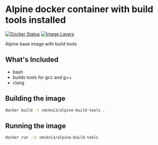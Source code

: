 # Alpine docker container with build tools installed

[![Docker Status](https://img.shields.io/badge/docker-ready-blue.svg)](https://registry.hub.docker.com/u/cmckni3/alpine-build-tools)
[![Image Layers](https://images.microbadger.com/badges/image/cmckni3/alpine-build-tools.svg)](http://microbadger.com/images/cmckni3/alpine-build-tools "Get your own image badge on microbadger.com")

Alpine base image with build tools

## What's Included

* bash
* builds tools for gcc and g++
* clang

## Building the image

```sh
docker build -t cmckni3/alpine-build-tools .
```

## Running the image

```sh
docker run -it cmckni3/alpine-build-tools
```
